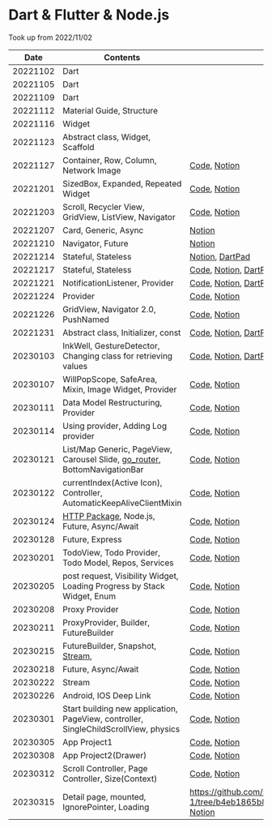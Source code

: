 # Dart & Flutter & Node.js

Took up from 2022/11/02

| Date     | Contents                                                     | Commit                                                       |
| -------- | ------------------------------------------------------------ | ------------------------------------------------------------ |
| 20221102 | Dart                                                         |                                                              |
| 20221105 | Dart                                                         |                                                              |
| 20221109 | Dart                                                         |                                                              |
| 20221112 | Material Guide, Structure                                    |                                                              |
| 20221116 | Widget                                                       |                                                              |
| 20221123 | Abstract class, Widget, Scaffold                             |                                                              |
| 20221127 | Container, Row, Column, Network Image                        | [Code](https://github.com/saanghyuk/flutter-nodejs-study/commits/main), [Notion](https://www.notion.so/ab180/7th-2022-11-27-e5abbceb9ba145bd877dbfaa00760ad4) |
| 20221201 | SizedBox, Expanded, Repeated Widget                          | [Code](https://github.com/saanghyuk/flutter-nodejs-study/tree/e10b61a38aece4a7a845e7809f5150b3631117b1), [Notion](https://www.notion.so/ab180/8th-20221201-31cb545064b34e7a931a0cea0d1a7561) |
| 20221203 | Scroll, Recycler View, GridView, ListView, Navigator         | [Code](https://github.com/saanghyuk/flutter-nodejs-study/tree/c57a883af85be6fdadece94d3446fa3a103e3795), [Notion](https://www.notion.so/ab180/9th-20221203-c90ca14b838b411ea9b55cd53fd9d390) |
| 20221207 | Card, Generic, Async                                         | [Notion](https://www.notion.so/ab180/10th-20221207-b1a79ee95e8446ce894e261e75ae2d07) |
| 20221210 | Navigator, Future                                            | [Notion](https://www.notion.so/ab180/11th-20221210-420e0a8be27b4b6f82dc43dddb927db6) |
| 20221214 | Stateful, Stateless                                          | [Notion](https://www.notion.so/ab180/12th-20221214-dbec7c7f30ce44889fb09f338f929318), [DartPad](https://gist.github.com/saanghyuk/968730f3a3fe0901129de87770f03f18) |
| 20221217 | Stateful, Stateless                                          | [Code](https://github.com/saanghyuk/flutter-nodejs-study/tree/09335d841503ef03bdbfd9008040f0fa74724513), [Notion](https://www.notion.so/ab180/13th-20221217-b057cfd8ef2d49e7949152090520c190), [DartPad](https://gist.github.com/saanghyuk/a3ae6f0c999e19387df4dfa67e92e09c) |
| 20221221 | NotificationListener, Provider                               | [Code](https://github.com/saanghyuk/flutter-nodejs-study/tree/730dd2bea8ec6b7893f8d2fb4d6e59f3d9afa652), [Notion](https://www.notion.so/ab180/14th-20221221-1b2ad751d1c94b2f89c87fd3a8161f50), [DartPad](https://gist.github.com/saanghyuk/e7c22f3faa579ea47b48b3c94002cd2d) |
| 20221224 | Provider                                                     | [Code](https://github.com/saanghyuk/flutter-nodejs-study/tree/096a0f3bbbd38daf3b78f5c11f6093ea023ddcc3), [Notion](https://www.notion.so/ab180/15th-20221224-b92d48b2e7834e6ea7bf2e0f00d4c9c1) |
| 20221226 | GridView, Navigator 2.0, PushNamed                           | [Code](https://github.com/saanghyuk/flutter-nodejs-study/tree/3f108d7720d12b1a77ba4c821368b6a3f0879fc3), [Notion](https://www.notion.so/ab180/16th-20221226-12b96d494bdf44869a24f3058e8b9d54) |
| 20221231 | Abstract class, Initializer, const                           | [Code](https://github.com/saanghyuk/flutter-nodejs-study/tree/6a03756b9ae2d1e8b40e19d9080baf5f1694ffeb), [Notion](https://www.notion.so/ab180/17th-20221231-78d8e10124ed4025a7c75c9f6c80df2f), [DartPad](https://gist.github.com/saanghyuk/4203b5274c0e9e11869dc3d203397337) |
| 20230103 | InkWell, GestureDetector, Changing class for retrieving values | [Code](https://github.com/saanghyuk/flutter-nodejs-study/tree/e6fe00d2cc40a4f04be1c4ae68a2c4e089971be8), [Notion](https://www.notion.so/ab180/18th-20230103-888574a19c914b33930a9fa28690347b), [DartPad](https://gist.github.com/saanghyuk/e6f0b1e27efe67cdc5fd9127de821aea) |
| 20230107 | WillPopScope, SafeArea, Mixin, Image Widget, Provider        | [Code](https://github.com/saanghyuk/flutter-nodejs-study/tree/0d16ee26b15b0360807d67b6fa8688585bcf7216), [Notion](https://www.notion.so/ab180/19th-20230107-148305d54bc342c4bd7573cef255a4d2) |
| 20230111 | Data Model Restructuring, Provider                           | [Code](https://github.com/saanghyuk/flutter-nodejs-study/tree/276bc85577d36183475476ac6a214621f43191a8), [Notion](https://www.notion.so/ab180/20th-20230111-032f62070f05450790ed2b6ce3e66aa3) |
| 20230114 | Using provider, Adding Log provider                          | [Code](https://github.com/saanghyuk/flutter-nodejs-study/tree/e6d754b3257424c09115cc7d5ab0903d39379149), [Notion](https://www.notion.so/ab180/21th-20230114-955474a01c6e483c9ba49747d5a5eeb4) |
| 20230121 | List/Map Generic, PageView, Carousel Slide, [go_router](https://pub.dev/packages/go_router), BottomNavigationBar | [Code](https://github.com/saanghyuk/flutter-nodejs-study/tree/2852be2c690a3f1a114783abe88d37dee5fa536e), [Notion](https://www.notion.so/ab180/24th-20230121-58376735eeaa4e299fe1833e7540238d) |
| 20230122 | currentIndex(Active Icon), Controller, AutomaticKeepAliveClientMixin | [Code](https://github.com/saanghyuk/flutter-nodejs-study/tree/52b93a6935619645f3cc8bc4f1c5725917032878), [Notion](https://www.notion.so/ab180/25th-20230122-6383868fcbd747798dc37ab9cc6240ed) |
| 20230124 | [HTTP Package](https://pub.dev/packages/http), Node.js, Future, Async/Await | [Code](https://github.com/saanghyuk/flutter-nodejs-study/tree/6b17bb0847b6e03a565b0955cf5b1ec01cb4ed7a), [Notion](https://www.notion.so/ab180/26th-20220124-67c3c5e1406845558d4841ce0dba0c1b) |
| 20230128 | Future, Express                                              | [Code](https://github.com/saanghyuk/flutter-nodejs-study/tree/75769d4afda80bd78717acd82a7b05cd1e0dbcce), [Notion](https://www.notion.so/ab180/27th-20230128-8d9a44143dda45d28308990c1db9540c) |
| 20230201 | TodoView, Todo Provider, Todo Model, Repos, Services         | [Code](https://github.com/saanghyuk/flutter-nodejs-study/tree/353a274d0766e4506d385ca46dd19e7154d35c60), [Notion](https://www.notion.so/ab180/27th-20230201-5e323921668e4ea1800d2fb5e16318b5) |
| 20230205 | post request, Visibility Widget, Loading Progress by Stack Widget, Enum | [Code](https://github.com/saanghyuk/flutter-nodejs-study/tree/c8e3cd81b43bbee2028553f69c15dba70e0d8a6d), [Notion](https://www.notion.so/ab180/28th-20230205-fef932e5c348420fb66deb91b9309811) |
| 20230208 | Proxy Provider                                               | [Code](https://github.com/saanghyuk/flutter-nodejs-study/tree/b1c2cc07381d35cff700a24c5e526dd50dd760e1), [Notion](https://www.notion.so/ab180/29th-20230208-353456f44a5c4b6589e184340e23dd40) |
| 20230211 | ProxyProvider, Builder, FutureBuilder                        | [Code](https://github.com/saanghyuk/flutter-nodejs-study/tree/7832ec87b420d2f7c9159121029428cd80ea5313), [Notion](https://www.notion.so/ab180/30th-20230211-89966d67a24948058521a406d3978f0c) |
| 20230215 | FutureBuilder, Snapshot, [Stream](https://cafe.naver.com/flutterjames/563), | [Code](https://github.com/saanghyuk/flutter-nodejs-study/tree/b1c2cc07381d35cff700a24c5e526dd50dd760e1), [Notion](https://www.notion.so/ab180/31th-20230215-bbd4365acd5d423c95613a8937bfcca0) |
| 20230218 | Future, Async/Await                                          | [Code](https://github.com/saanghyuk/flutter-nodejs-study/tree/d88762323c80b3720c3c60231f5e54513d58096f), [Notion](https://www.notion.so/ab180/32th-20230218-2f3ec362806048b9ac189255497748c8) |
| 20230222 | Stream                                                       | [Code](https://github.com/saanghyuk/flutter-nodejs-study/tree/02fd2515f8425c7735c39421476ae79d4dd67d16), [Notion](https://www.notion.so/ab180/33th-20230222-93874c5181dc47e1af0147b78da52edd) |
| 20230226 | Android, IOS Deep Link                                       | [Code](https://gist.github.com/saanghyuk/ed6e72138c2dd351ad8d53a78b141915), [Notion](https://www.notion.so/ab180/34th-20230226-9776f6d11df44b5ea441bcd5d59c1496) |
| 20230301 | Start building new application, PageView, controller, SingleChildScrollView, physics | [Code](https://github.com/saanghyuk/flutter-app-project-1/tree/c378e3a006c96c26f5cc467e95e7e68eedf24985), [Notion](https://www.notion.so/ab180/35th-20230301-3d4100257b314b8ebf3549153143bc45) |
| 20230305 | App Project1                                                 | [Code](https://github.com/saanghyuk/flutter-app-project-1/tree/b2a6a0e7092c136c03cba678a4665964110446f8), [Notion](https://www.notion.so/ab180/36th-20230305-48f3e56445484ccfb825692d04c6065c) |
| 20230308 | App Project2(Drawer)                                         | [Code](https://github.com/saanghyuk/flutter-app-project-1/tree/6bcb22ad7e227390814ed17dc9f0ffff3030d759), [Notion](https://www.notion.so/ab180/37th-20230308-1c2205e49a384df291da047be8e97a76) |
| 20230312 | Scroll Controller, Page Controller, Size(Context)            | [Code](https://github.com/saanghyuk/flutter-app-project-1/tree/a08e1f43c82e923359ee462926ab253ffba725d9), [Notion](https://www.notion.so/ab180/38th-20230311-7df55e4056a34c79b300c370fa2082c7) |
| 20230315 | Detail page, mounted, IgnorePointer, Loading                 | https://github.com/saanghyuk/flutter-app-project-1/tree/b4eb1865b84010c1b35b1e9c22025fa0de32aba0, [Notion](https://www.notion.so/ab180/38th-20230311-7df55e4056a34c79b300c370fa2082c7) |

